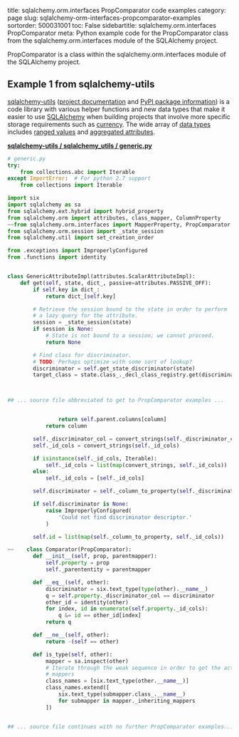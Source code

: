 title: sqlalchemy.orm.interfaces PropComparator code examples
category: page
slug: sqlalchemy-orm-interfaces-propcomparator-examples
sortorder: 500031001
toc: False
sidebartitle: sqlalchemy.orm.interfaces PropComparator
meta: Python example code for the PropComparator class from the sqlalchemy.orm.interfaces module of the SQLAlchemy project.


PropComparator is a class within the sqlalchemy.orm.interfaces module of the SQLAlchemy project.


## Example 1 from sqlalchemy-utils
[sqlalchemy-utils](https://github.com/kvesteri/sqlalchemy-utils)
([project documentation](https://sqlalchemy-utils.readthedocs.io/en/latest/)
and
[PyPI package information](https://pypi.org/project/SQLAlchemy-Utils/))
is a code library with various helper functions and new data types
that make it easier to use [SQLAlchemy](/sqlachemy.html) when building
projects that involve more specific storage requirements such as
[currency](https://sqlalchemy-utils.readthedocs.io/en/latest/data_types.html#module-sqlalchemy_utils.types.currency).
The wide array of
[data types](https://sqlalchemy-utils.readthedocs.io/en/latest/data_types.html)
includes [ranged values](https://sqlalchemy-utils.readthedocs.io/en/latest/range_data_types.html)
and [aggregated attributes](https://sqlalchemy-utils.readthedocs.io/en/latest/aggregates.html).

[**sqlalchemy-utils / sqlalchemy_utils / generic.py**](https://github.com/kvesteri/sqlalchemy-utils/blob/master/sqlalchemy_utils/./generic.py)

```python
# generic.py
try:
    from collections.abc import Iterable
except ImportError:  # For python 2.7 support
    from collections import Iterable

import six
import sqlalchemy as sa
from sqlalchemy.ext.hybrid import hybrid_property
from sqlalchemy.orm import attributes, class_mapper, ColumnProperty
~~from sqlalchemy.orm.interfaces import MapperProperty, PropComparator
from sqlalchemy.orm.session import _state_session
from sqlalchemy.util import set_creation_order

from .exceptions import ImproperlyConfigured
from .functions import identity


class GenericAttributeImpl(attributes.ScalarAttributeImpl):
    def get(self, state, dict_, passive=attributes.PASSIVE_OFF):
        if self.key in dict_:
            return dict_[self.key]

        # Retrieve the session bound to the state in order to perform
        # a lazy query for the attribute.
        session = _state_session(state)
        if session is None:
            # State is not bound to a session; we cannot proceed.
            return None

        # Find class for discriminator.
        # TODO: Perhaps optimize with some sort of lookup?
        discriminator = self.get_state_discriminator(state)
        target_class = state.class_._decl_class_registry.get(discriminator)



## ... source file abbreviated to get to PropComparator examples ...


                return self.parent.columns[column]
            return column

        self._discriminator_col = convert_strings(self._discriminator_col)
        self._id_cols = convert_strings(self._id_cols)

        if isinstance(self._id_cols, Iterable):
            self._id_cols = list(map(convert_strings, self._id_cols))
        else:
            self._id_cols = [self._id_cols]

        self.discriminator = self._column_to_property(self._discriminator_col)

        if self.discriminator is None:
            raise ImproperlyConfigured(
                'Could not find discriminator descriptor.'
            )

        self.id = list(map(self._column_to_property, self._id_cols))

~~    class Comparator(PropComparator):
        def __init__(self, prop, parentmapper):
            self.property = prop
            self._parententity = parentmapper

        def __eq__(self, other):
            discriminator = six.text_type(type(other).__name__)
            q = self.property._discriminator_col == discriminator
            other_id = identity(other)
            for index, id in enumerate(self.property._id_cols):
                q &= id == other_id[index]
            return q

        def __ne__(self, other):
            return -(self == other)

        def is_type(self, other):
            mapper = sa.inspect(other)
            # Iterate through the weak sequence in order to get the actual
            # mappers
            class_names = [six.text_type(other.__name__)]
            class_names.extend([
                six.text_type(submapper.class_.__name__)
                for submapper in mapper._inheriting_mappers
            ])


## ... source file continues with no further PropComparator examples...


```


